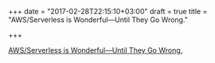 +++
date = "2017-02-28T22:15:10+03:00"
draft = true
title = "AWS/Serverless is Wonderful—Until They Go Wrong."

+++

<p><a href="https://www.technologyreview.com/s/603738/centralized-web-services-are-wonderful-until-they-go-wrong/?_ga=1.82562070.1263144274.1488319022">AWS/Serverless is Wonderful—Until They Go Wrong.</a></p>
